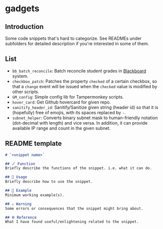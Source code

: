 # gadgets
## Introduction
Some code snippets that's hard to categorize. See READMEs under subfolders for detailed description if you're interested in some of them.

## List
- `bb_batch_reconcile`: Batch reconcile student grades in [Blackboard](https://www.blackboard.com/) system.
- `checkbox_patch`: Patches the property `checked` of a certain checkbox, so that a `change` event will be issued when the `checked` value is modified by other scripts.
- `GM_config`: Simple config lib for Tampermonkey scripts.
- `hover_card`: Get Github hovercard for given repo.
- `sanitify_header_id`: Sanitify/Sanitize given string (header id) so that it is (hopefully) free of emojis, with its spaces replaced by `-`.
- `subnet_helper`: Converts binary subnet mask to human-friendly notation (dot-decimal with length) and vice versa. In addition, it can provide available IP range and count in the given subnet.

## README template
```markdown
# `<snippet name>`

## 🪄 Function
Briefly describe the functions of the snippet. i.e. what it can do.

## 📖 Usage
Briefly describe how to use the snippet.

## 🍻 Example
Minimum working example(s).

## ⚠️ Warning
Some errors or consequences that the snippet might bring about.

## 🌐 Reference
What I have found useful/enlightening related to the snippet.

```